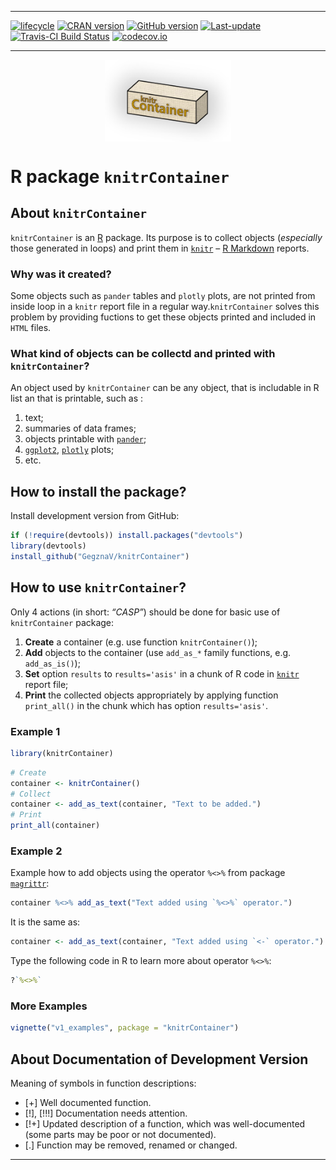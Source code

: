 
<!-- README.md is generated from README.Rmd. Please edit that file -->

-----

[![lifecycle](https://img.shields.io/badge/lifecycle-experimental-orange.svg)](https://www.tidyverse.org/lifecycle/#experimental)
[![CRAN
version](http://www.r-pkg.org/badges/version/knitrContainer)](https://cran.r-project.org/package=knitrContainer)
[![GitHub
version](https://img.shields.io/badge/GitHub-v0.0.28-brightgreen.svg)](https://github.com/GegznaV/knitrContainer)
[![Last-update](https://img.shields.io/badge/last%20update-2018--07--27-yellowgreen.svg)](/commits/master)
[![Travis-CI Build
Status](https://travis-ci.org/GegznaV/knitrContainer.svg?branch=master)](https://travis-ci.org/GegznaV/knitrContainer)
[![codecov.io](https://codecov.io/github/GegznaV/knitrContainer/coverage.svg?branch=master)](https://codecov.io/github/GegznaV/knitrContainer?branch=master)

-----

<img src="https://raw.githubusercontent.com/GegznaV/knitrContainer/master/docs/logo.png" width="40%" height="40%" style="display: block; margin: auto;" />

<!-- **knitrContainer** - collect and print multiple objects in a `Knitr` R Markdown report -->

# R package `knitrContainer`

## About `knitrContainer`

`knitrContainer` is an [R](https://cran.r-project.org/) package. Its
purpose is to collect objects (*especially* those generated in loops)
and print them in [`knitr`](http://yihui.name/knitr/) – [R
Markdown](http://rmarkdown.rstudio.com/) reports.

### Why was it created?

Some objects such as `pander` tables and `plotly` plots, are not printed
from inside loop in a `knitr` report file in a regular
way.`knitrContainer` solves this problem by providing fuctions to get
these objects printed and included in `HTML`
files.

### What kind of objects can be collectd and printed with `knitrContainer`?

An object used by `knitrContainer` can be any object, that is includable
in R list an that is printable, such as :

1.  text;
2.  summaries of data frames;
3.  objects printable with
    [`pander`](http://rapporter.github.io/pander/);
4.  [`ggplot2`](http://ggplot2.org/), [`plotly`](https://plot.ly/r/)
    plots;
5.  etc.

## How to install the package?

Install development version from GitHub:

``` r
if (!require(devtools)) install.packages("devtools")
library(devtools)
install_github("GegznaV/knitrContainer")
```

## How to use `knitrContainer`?

Only 4 actions (in short: *“CASP”*) should be done for basic use of
`knitrContainer` package:

1.  **Create** a container (e.g. use function `knitrContainer()`);
2.  **Add** objects to the container (use `add_as_*` family functions,
    e.g. `add_as_is()`);
3.  **Set** option `results` to `results='asis'` in a chunk of R code in
    [`knitr`](http://yihui.name/knitr/) report file;
4.  **Print** the collected objects appropriately by applying function
    `print_all()` in the chunk which has option `results='asis'`.

### Example 1

``` r
library(knitrContainer)
```

``` r
# Create
container <- knitrContainer()
# Collect
container <- add_as_text(container, "Text to be added.")
# Print
print_all(container)
```

### Example 2

Example how to add objects using the operator `%<>%` from package
[`magrittr`](https://github.com/smbache/magrittr#compound-assignment-pipe-operations):

``` r
container %<>% add_as_text("Text added using `%<>%` operator.")
```

It is the same as:

``` r
container <- add_as_text(container, "Text added using `<-` operator.")
```

Type the following code in R to learn more about operator `%<>%`:

``` r
?`%<>%`
```

### More Examples

``` r
vignette("v1_examples", package = "knitrContainer")
```

## About Documentation of Development Version

Meaning of symbols in function descriptions:

  - \[+\] Well documented function.
  - \[\!\], \[\!\!\!\] Documentation needs attention.
  - \[\!+\] Updated description of a function, which was well-documented
    (some parts may be poor or not documented).
  - \[.\] Function may be removed, renamed or changed.

-----
